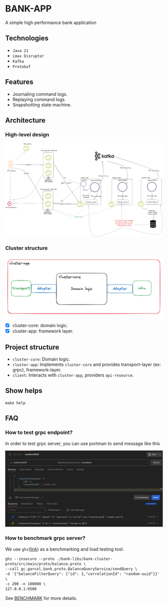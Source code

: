 # BANK-APP
A simple high performance bank application

## Technologies
- `Java 21`
- `Lmax Disruptor`
- `Kafka`
- `Protobuf`

## Features
- Journaling command logs.
- Replaying command logs.
- Snapshotting state machine.

## Architecture
### High-level design
![high level design](./docs/bank-app-v1.0.0.png)

### Cluster structure
![cluster-ddd.png](./docs/cluster-ddd.png)

- [X] cluster-core: domain logic.
- [X] cluster-app: framework layer.

## Project structure
- `cluster-core`: Domain logic.
- `cluster-app`: Implements `cluster-core` and provides transport-layer (ex: grpc), framework-layer.
- `client`: Interacts with `cluster-app`, providers `api-resource`.

## Show helps
```shell
make help
```

## FAQ
### How to test grpc endpoint?
In order to test grpc server, you can use portman to send message like this

![grpc-query.png](docs/examples/grpc-query.png)

### How to benchmark grpc server?
We use `ghz`([link](https://github.com/bojand/ghz)) as a benchmarking and load testing tool.

```shell
ghz --insecure --proto ./bank-libs/bank-cluster-proto/src/main/proto/balance.proto \
--call gc.garcol.bank.proto.BalanceQueryService/sendQuery \
-d '{"balanceFilterQuery": {"id": 1,"correlationId": "random-uuid"}}' \
-c 200 -n 100000 \
127.0.0.1:9500
```

See [BENCHMARK](./README_benchmark.md) for more details.

